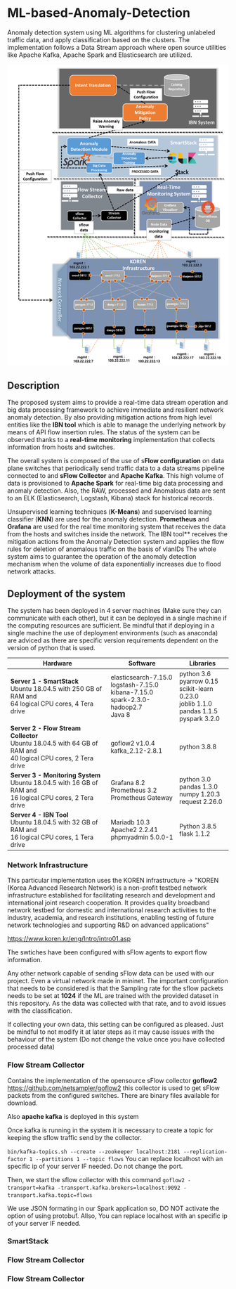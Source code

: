 # ML-based-Anomaly-Detection
Anomaly detection system using ML algorithms for clustering unlabeled traffic data, and apply classification based on the clusters. The implementation follows a Data Stream approach where open source utilities like Apache Kafka, Apache Spark and Elasticsearch are utilized. 

![Anomaly-Detection-System](figures/completeSystem.png)

## Description
The proposed system aims to provide a real-time data stream operation and big data processing framework to achieve immediate and resilient network anomaly detection. By also providing mitigation actions from high level entities like the **IBN tool** which is able to manage the underlying network by means of API flow insertion rules. The status of the system can be observed thanks to a **real-time monitoring** implementation that collects information from hosts and switches.

The overall system is composed of the use of s**Flow configuration** on data plane switches that periodically send traffic data to a data streams pipeline connected to and **sFlow Collector** and **Apache Kafka**. This high volume of data is provisioned to **Apache Spark** for real-time big data processing and anomaly detection. Also, the RAW, processed and Anomalous data are sent to an ELK (Elasticsearch, Logstash, Kibana) stack for historical records. 

Unsupervised learning techniques (**K-Means**) and supervised learning classifier (**KNN**) are used for the anomaly detection.
**Prometheus** and **Grafana** are used for the real time monitoring system that receives the data from the hosts and switches inside the network.
The **I**BN tool** receives the mitigation actions from the Anomaly Detection system and applies the flow rules for deletion of anomalous traffic on the basis of vlanIDs
The whole system aims to guarantee the operation of the anomaly detection mechanism when the volume of data exponentially increases due to flood network attacks.

## Deployment of the system

The system has been deployed in 4 server machines (Make sure they can communicate with each other), but it can be deployed in a single machine if the computing resources are sufficient. Be mindful that if deploying in a single machine the use of deployment environments (such as anaconda) are adviced as there are specific version requirements dependent on the version of python that is used. 

Hardware                                                                                                              | Software       | Libraries
----------------------------------------------------------------------------------------------------------------------| -------------  | -------------
**Server 1 - SmartStack** <br> Ubuntu 18.04.5 with 250 GB of RAM and <br>64 logical CPU cores, 4 Tera drive               | elasticsearch-7.15.0 <br> logstash-7.15.0 <br> kibana-7.15.0 <br> spark-2.3.0-hadoop2.7 <br> Java 8   | python 3.6<br>pyarrow 0.15 <br> scikit-learn 0.23.0 <br> joblib 1.1.0 <br> pandas 1.1.5 <br> pyspark 3.2.0
**Server 2 - Flow Stream Collector** <br> Ubuntu 18.04.5 with 64 GB of RAM and <br>40 logical CPU cores, 2 Tera drive     | goflow2 v1.0.4<br>kafka_2.12-2.8.1 | python 3.8.8
**Server 3 - Monitoring System** <br> Ubuntu 18.04.5 with 16 GB of RAM and <br>16 logical CPU cores, 2 Tera drive         | Grafana 8.2 <br> Prometheus 3.2 <br> Prometheus Gateway | python 3.0 <br> pandas 1.3.0 <br> numpy 1.20.3 <br> request 2.26.0
**Server 4 - IBN Tool** <br> Ubuntu 18.04.5 with 32 GB of RAM and <br>16 logical CPU cores, 1 Tera drive                  | Mariadb 10.3 <br> Apache2 2.2.41 <br> phpmyadmin 5.0.0-1    | Python 3.8.5 <br> flask 1.1.2

### Network Infrastructure
This particular implementation uses the KOREN infrastructure -> "KOREN (Korea Advanced Research Network) is a non-profit testbed network infrastructure established for facilitating research and development and international joint research cooperation. It provides quality broadband network testbed for domestic and international research activities to the industry, academia, and research institutions, enabling testing of future network technologies and supporting R&D on advanced applications"

<https://www.koren.kr/eng/Intro/intro01.asp>

The swtiches have been configured with sFlow agents to export flow information.

Any other network capable of sending sFlow data can be used with our project. Even a virtual network made in mininet. The important configuration that needs to be considered is that the Sampling rate for the sflow packets needs to be set at **1024** if the ML are trained with the provided dataset in this repository. As the data was collected with that rate, and to avoid issues with the classification.

If collecting your own data, this setting can be configured as pleased. Just be mindful to not modify it at later steps as it may cause issues with the behaviour of the system (Do not change the value once you have collected processed data)

### Flow Stream Collector
Contains the implementation of the opensource sFlow collector **goflow2**  <https://github.com/netsampler/goflow2>
this collector is used to get sFlow packets from the configured switches. There are binary files available for download.

Also **apache kafka** is deployed in this system

Once kafka is running in the system it is necessary to create a topic for keeping the sflow traffic send by the collector.

`bin/kafka-topics.sh --create --zookeeper localhost:2181 --replication-factor 1 --partitions 1 --topic flows`
You can replace localhost with an specific ip of your server IF needed. Do not change the port.

Then, we start the sflow collector with this command
`goflow2 -transport=kafka -transport.kafka.brokers=localhost:9092 -transport.kafka.topic=flows`

We use JSON formating in our Spark application so, DO NOT activate the option of using protobuf. Allso, You can replace localhost with an specific ip of your server IF needed.

### SmartStack


### Flow Stream Collector


### Flow Stream Collector
